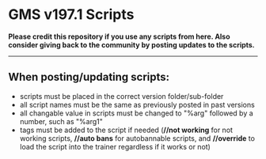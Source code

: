 # GMS v197.1 Scripts

**Please credit this repository if you use any scripts from here. Also consider giving back to the community by posting updates to the scripts.**

-----

## When posting/updating scripts:
- scripts must be placed in the correct version folder/sub-folder
- all script names must be the same as previously posted in past versions
- all changable value in scripts must be changed to "%arg" followed by a number, such as "%arg1"
- tags must be added to the script if needed (**//not working** for not working scripts, **//auto bans** for autobannable scripts, and **//override** to load the script into the trainer regardless if it works or not)
